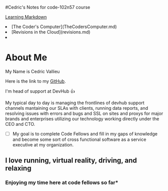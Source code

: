 #Cedric's Notes for code-102n57 course

[Learning Markdown](markdown.md)
<li>
[The Coder's Computer](TheCodersComputer.md)
<li>
[Revisions in the Cloud](revisions.md)
<li>


# About Me

My Name is Cedric Vallieu

Here is the link to my [GitHub](https://github.com/Smacksmack206).

I'm head of support at DevHub :+1: 

My typical day to day is managing the frontlines of devhub support channels mantaining our SLAs with clients, running data reports, and resolving issues with errors and bugs and SSL on sites and proxys for major brands and enterprises utilizing our technology working directly under the CEO and CTO.

- [ ] My goal is to complete Code Fellows and fill in my gaps of knowledge and become some sort of cross functional software as a service executive at my organization. 

## I love running, virtual reality, driving, and relaxing


### Enjoying my time here at code fellows so far*